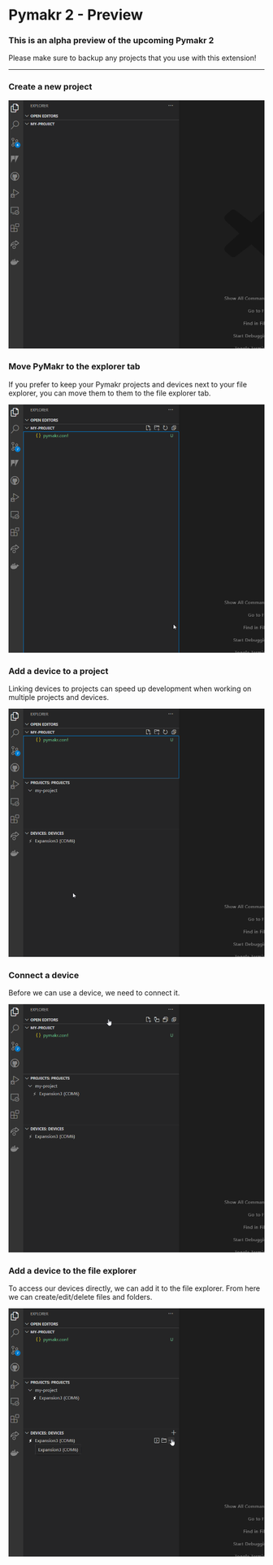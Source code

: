 # Pymakr 2 - Preview

### This is an alpha preview of the upcoming Pymakr 2

Please make sure to backup any projects that you use with this extension!

---


### Create a new project
<img src="./media/readme/pymakr-create-project.gif">


### Move PyMakr to the explorer tab

If you prefer to keep your Pymakr projects and devices next to your file explorer, you can move them to them to the file explorer tab.

<img src="./media/readme/pymakr-move-to-explorer.gif">

### Add a device to a project

Linking devices to projects can speed up development when working on multiple projects and devices.

<img src="./media/readme/pymakr-add-device-to-project.gif">

### Connect a device

Before we can use a device, we need to connect it.

<img src="./media/readme/pymakr-connect-a-device.gif">

### Add a device to the file explorer

To access our devices directly, we can add it to the file explorer. From here we can create/edit/delete files and folders.

<img src="./media/readme/pymakr-add-device-to-file-explorer.gif">